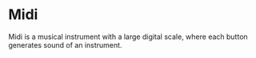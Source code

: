 #  Midi
Midi is a musical instrument with a large digital scale, where each button generates sound of an instrument.

